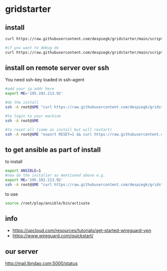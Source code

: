 # gridstarter

## install 

```bash
curl https://raw.githubusercontent.com/despiegk/gridstarter/main/scripts/install.sh > /tmp/install.sh && bash /tmp/install.sh

#if you want to debug do
curl https://raw.githubusercontent.com/despiegk/gridstarter/main/scripts/install.sh > /tmp/install.sh && bash -x /tmp/install.sh
```



## install on remote server over ssh

You need ssh-key loaded in ssh-agent

```bash
#add your ip addr here
export ME='195.192.213.92'

#do the install
ssh -A root@$ME "curl https://raw.githubusercontent.com/despiegk/gridstarter/main/scripts/install.sh > /tmp/install.sh && bash -x /tmp/install.sh"

#to login to your machine
ssh -A root@$ME

#to reset all (same as install but will restart)
ssh -A root@$ME "export RESET=1 && curl https://raw.githubusercontent.com/despiegk/gridstarter/main/scripts/install.sh > /tmp/install.sh && bash -x /tmp/install.sh"

```

## to get ansible as part of install

to install

```bash
export ANSIBLE=1
#now do the installer as mentioned above e.g.
export ME='195.192.213.92'
ssh -A root@$ME "curl https://raw.githubusercontent.com/despiegk/gridstarter/main/scripts/install.sh > /tmp/install.sh && bash -x /tmp/install.sh"
```


to use

```bash
source /root/play/ansible/bin/activate
```

## info

- https://upcloud.com/resources/tutorials/get-started-wireguard-vpn
- https://www.wireguard.com/quickstart/

## our server

http://mail.lbndao.com:5000/status